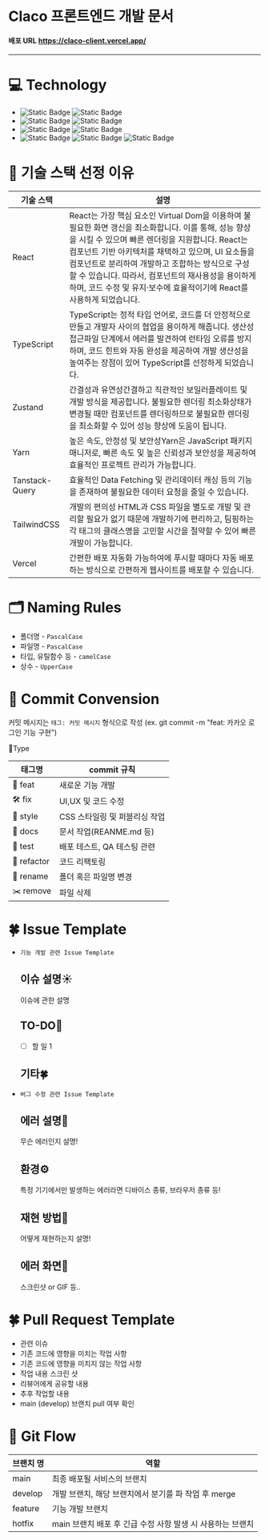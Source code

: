# Claco 프론트엔드 개발 문서 

#### 배포 URL https://claco-client.vercel.app/
* * *

# 💻 Technology
* ![Static Badge](https://img.shields.io/badge/react-%252320232a.svg?logo=React&color=%231C1C1C) ![Static Badge](https://img.shields.io/badge/Zustand-%252320232a.svg?color=%231C1C1C)
* ![Static Badge](https://img.shields.io/badge/typescript-%253178C6.svg?logo=typescript&logoColor=%23FFFFFF&color=%233178C6) ![Static Badge](https://img.shields.io/badge/yarn-%253178C6.svg?logo=yarn&logoColor=%23FFFFFF&color=%232C8EBB)
* ![Static Badge](https://img.shields.io/badge/tailwindCSS-%253178C6.svg?logo=tailwindCSS&logoColor=%23FFFFFF&color=%2306B6D4) ![Static Badge](https://img.shields.io/badge/shadcn%2Fui-%253178C6.svg?logo=shadcn%2Fui&logoColor=%23FFFFFF&color=%23000000)
* ![Static Badge](https://img.shields.io/badge/TanStack%20Query-%253178C6.svg?logo=React%20Query&logoColor=%23FFFFFF&color=%23FF4154) ![Static Badge](https://img.shields.io/badge/Vercel-%253178C6.svg?logo=Vercel&logoColor=%23FFFFFF&color=%23000000) ![Static Badge](https://img.shields.io/badge/PWA-%253178C6.svg?logo=PWA&logoColor=%23FFFFFF&color=%235A0FC8)


# 🧸 기술 스택 선정 이유

| 기술 스택 | 설명 |
|-----------|------|
| React | React는 가장 핵심 요소인 Virtual Dom을 이용하여 불필요한 화면 갱신을 최소화합니다. 이를 통해, 성능 향상을 시킬 수 있으며 빠른 렌더링을 지원합니다. React는 컴포넌트 기반 아키텍처를 채택하고 있으며, UI 요소들을 컴포넌트로 분리하여 개발하고 조합하는 방식으로 구성할 수 있습니다. 따라서, 컴포넌트의 재사용성을 용이하게 하며, 코드 수정 및 유지·보수에 효율적이기에 React를 사용하게 되었습니다. |
| TypeScript | TypeScript는 정적 타입 언어로, 코드를 더 안정적으로 만들고 개발자 사이의 협업을 용이하게 해줍니다. 생산성접근파일 단계에서 에러를 발견하여 런타임 오류를 방지하며, 코드 힌트와 자동 완성을 제공하여 개발 생산성을 높여주는 장점이 있어 TypeScript를 선정하게 되었습니다. |
| Zustand | 간결성과 유연성간결하고 직관적인 보일러플레이트 및 개발 방식을 제공합니다. 불필요한 렌더링 최소화상태가 변경될 때만 컴포넌트를 렌더링하므로 불필요한 렌더링을 최소화할 수 있어 성능 향상에 도움이 됩니다. |
| Yarn | 높은 속도, 안정성 및 보안성Yarn은 JavaScript 패키지 매니저로, 빠른 속도 및 높은 신뢰성과 보안성을 제공하여 효율적인 프로젝트 관리가 가능합니다. |
| Tanstack-Query | 효율적인 Data Fetching 및 관리데이터 캐싱 등의 기능을 존재하여 불필요한 데이터 요청을 줄일 수 있습니다. |
| TailwindCSS | 개발의 편의성 HTML과 CSS 파일을 별도로 개발 및 관리할 필요가 없기 때문에 개발하기에 편리하고, 팀핑하는 각 태그의 클래스명을 고민할 시간을 절약할 수 있어 빠른 개발이 가능합니다. |
| Vercel | 간편한 배포 자동화 가능하여에 푸시할 때마다 자동 배포하는 방식으로 간편하게 웹사이트를 배포할 수 있습니다. |

# 🗂️ Naming Rules
* 폴더명 - `PascalCase`
* 파일명 - `PascalCase`
* 타입, 유틸함수 등 - `camelCase`
* 상수 - `UpperCase`

# 📄 Commit Convension
커밋 메시지는 `태그: 커밋 메시지` 형식으로 작성 (ex. git commit -m "feat: 카카오 로그인 기능 구현")

📌Type

| 태그명 | commit 규칙 |
|----------|--------------|
| 🔗 feat | 새로운 기능 개발 |
| 🛠 fix | UI,UX 및 코드 수정 |
| 🎨 style | CSS 스타일링 및 퍼블리싱 작업 |
| 📄 docs | 문서 작업(REANME.md 등) |
| 📘 test | 배포 테스트, QA 테스팅 관련 |
| 🧰 refactor | 코드 리팩토링 |
| 🔧 rename | 폴더 혹은 파일명 변경 |
| ✂️ remove | 파일 삭제 |

# 🍀 Issue Template
* `기능 개발 관련 Issue Template`
  ## 이슈 설명☀️
    이슈에 관한 설명

  ## TO-DO📒
  - [ ] 할 일 1

  ## 기타🍀

* `버그 수정 관련 Issue Template`
    ## 에러 설명🚦
    무슨 에러인지 설명!

    ## 환경⚙️
    특정 기기에서만 발생하는 에러라면 디바이스 종류, 브라우저 종류 등!

    ## 재현 방법🧿
    어떻게 재현하는지 설명!

    ## 에러 화면📸
    스크린샷 or GIF 등..

# 🍀 Pull Request Template
* 관련 이슈
* 기존 코드에 영향을 미치는 작업 사항
* 기존 코드에 영향을 미치지 않는 작업 사항
* 작업 내용 스크린 샷
* 리뷰어에게 공유할 내용
* 추후 작업할 내용
* main (develop) 브랜치 pull 여부 확인

# 🌊 Git Flow
 | 브랜치 명 | 역할 |
|----------|--------------|
| main | 최종 배포될 서비스의 브랜치 |
| develop | 개발 브랜치, 해당 브랜치에서 분기를 파 작업 후 merge |
| feature | 기능 개발 브랜치 |
| hotfix | main 브랜치 배포 후 긴급 수정 사항 발생 시 사용하는 브랜치 |
